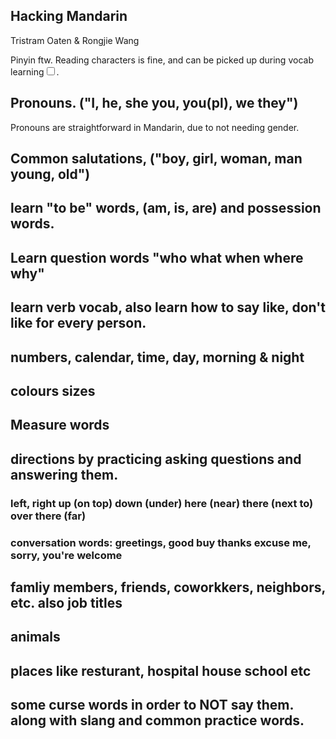 <article>

# Hacking Mandarin
<p class="subtitle">Tristram Oaten &amp; Rongjie Wang</p>

<section>
Pinyin ftw. Reading characters is fine, and can be picked up during vocab learning<label for="aside" class="margin-toggle sidenote-number"></label></span><input type="checkbox" id="aside" class="margin-toggle"/><span class="sidenote"></span>.

## Pronouns. ("I, he, she you, you(pl), we they")

Pronouns are straightforward in Mandarin, due to not needing gender.
## Common salutations, ("boy, girl, woman, man young, old")

## learn "to be" words, (am, is, are) and possession words.

## Learn question words "who what when where why"

## learn verb vocab, also learn how to say like, don't like for every person.

## numbers, calendar, time, day, morning & night

## colours sizes

## Measure words

## directions by practicing asking questions and answering them.

### left, right up (on top) down (under) here (near) there (next to) over there (far)

### conversation words: greetings, good buy thanks excuse me, sorry, you're welcome

## famliy members, friends, coworkkers, neighbors, etc. also job titles

## animals

## places like resturant, hospital house school etc

## some curse words in order to NOT say them. along with slang and common practice words.
</section>
</article>
